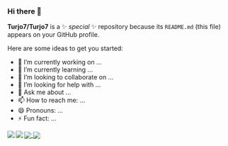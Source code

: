 ### Hi there 👋


**Turjo7/Turjo7** is a ✨ _special_ ✨ repository because its `README.md` (this file) appears on your GitHub profile.

Here are some ideas to get you started:

- 🔭 I’m currently working on ...
- 🌱 I’m currently learning ...
- 👯 I’m looking to collaborate on ...
- 🤔 I’m looking for help with ...
- 💬 Ask me about ...
- 📫 How to reach me: ...
- 😄 Pronouns: ...
- ⚡ Fun fact: ...


<a href="https://github.com/anuraghazra/github-readme-stats">	<a href="https://github.com/anuraghazra/github-readme-stats">
  <img align="left" src="https://github-readme-stats.vercel.app/api/pin/?username=anuraghazra&repo=github-readme-stats" />	  <img align="center" src="https://github-readme-stats.vercel.app/api/pin/?username=anuraghazra&repo=github-readme-stats" />
</a>	</a>
<a href="https://github.com/anuraghazra/convoychat">	<a href="https://github.com/anuraghazra/convoychat">
  <img align="left" src="https://github-readme-stats-rust-zeta.vercel.app
/api/pin/?username=Turjo7&repo=convoychat" />	  <img align="center" src="https://github-readme-stats.vercel.app/api/pin/?username=anuraghazra&repo=convoychat" />
</a>	</a>


